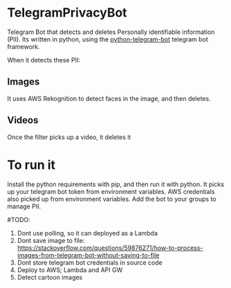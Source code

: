 # TelegramPrivacyBot
Telegram Bot that detects and deletes Personally identifiable information (PII).
Its written in python, using the [python-telegram-bot](https://pypi.org/project/python-telegram-bot/) telegram bot framework. 

When it detects these PII:
## Images
It uses AWS Rekognition to detect faces in the image, and then deletes.
## Videos
Once the filter picks up a video, it deletes it


# To run it
Install the python requirements with pip, and then run it with python.
It picks up your telegram bot token from environment variables. AWS credentials also picked up from environment variables.
Add the bot to your groups to manage PII.

#TODO: 
1. Dont use polling, so it can deployed as a Lambda
2. Dont save image to file: https://stackoverflow.com/questions/59876271/how-to-process-images-from-telegram-bot-without-saving-to-file
3. Dont store telegram bot credentials in source code
4. Deploy to AWS; Lambda and API GW
5. Detect cartoon images
